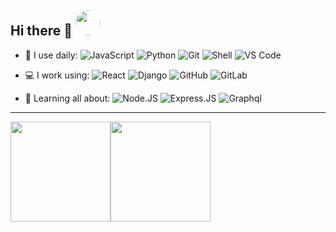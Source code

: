 ## Hi there 👋 <img width="40" style="border-radius: 50%" src="https://avatars.githubusercontent.com/u/33517328?v=4" />

- 🚀 I use daily:
  ![JavaScript](https://img.shields.io/badge/-JavaScript-black?style=plastic&logo=javascript)
  ![Python](https://img.shields.io/badge/-Python-8fcfd1?style=plastic&logo=Python)
  ![Git](https://img.shields.io/badge/-Git-black?style=plastic&logo=git)
  ![Shell](https://img.shields.io/badge/-Shell-blasck?style=plastic&logo=Shell)
  ![VS Code](https://img.shields.io/badge/-VS%20Code-007ACC?style=plastic&logo=visual-studio-code)

- 💻 I work using:
  ![React](https://img.shields.io/badge/-React-3b2e5a?style=plastic&logo=react)
  ![Django](https://img.shields.io/badge/-Django-092E20?style=plastic&logo=Django)
  ![GitHub](https://img.shields.io/badge/-GitHub-181717?style=plastic&logo=github)
  ![GitLab](https://img.shields.io/badge/-GitLab-FCA121?style=plastic&logo=gitlab)

- 🌱 Learning all about:
![Node.JS](https://img.shields.io/badge/-Node.JS-black?style=plastic&logo=Node.js) ![Express.JS](https://img.shields.io/badge/-Express.JS-c7b198?style=plastic&logo=Express.JS) ![Graphql](https://img.shields.io/badge/-Graphql-E10098?style=plastic&logo=Graphql)
<hr>

<img height="160px" src="https://github-readme-stats.vercel.app/api?username=wbcs&hide_title=false&hide_border=true&show_icons=true&include_all_commits=true&count_private=true&line_height=21&text_color=000&icon_color=fff,52fa5a&bg_color=0,c64dff,4dfcff,52fa5a&theme=graywhite" /><img height="160px" src="https://github-readme-stats.vercel.app/api/top-langs/?username=adamalston&hide=html&hide_title=false&hide_border=true&layout=compact&langs_count=8&text_color=000&icon_color=fff&bg_color=0,52fa5a,4dfcff,c64dff&theme=graywhite" />
